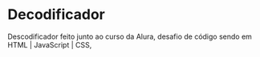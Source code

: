 # Decodificador
Descodificador feito junto ao curso da Alura, desafio de código sendo em HTML | JavaScript | CSS, 
